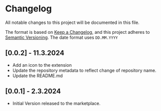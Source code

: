 # Changelog

All notable changes to this project will be documented in this file.

The format is based on [Keep a Changelog](https://keepachangelog.com/en/1.1.0/),
and this project adheres to [Semantic Versioning](https://semver.org/spec/v2.0.0.html).
The date format uses `DD.MM.YYYY`

## [0.0.2] - 11.3.2024

- Add an icon to the extension
- Update the repository metadata to reflect change of repository name.
- Update the README.md

## [0.0.1] - 2.3.2024

- Initial Version released to the marketplace.